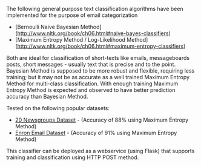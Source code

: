 The following general purpose text classification algorithms have been implemented for the purpose of email categorization
* [Bernoulli Naive Bayesian Method] (http://www.nltk.org/book/ch06.html#naive-bayes-classifiers)
* [Maximum Entropy Method / Log-Likelihood Method] (http://www.nltk.org/book/ch06.html#maximum-entropy-classifiers)


Both are ideal for classification of short-texts like emails, messageboards posts, short messages - usually text that is precise and to the point. Bayesian Method is supposed to be more robust and flexible, requiring less training; but it may not be as accurate as a well trained Maximum Entropy Method for multi-class classification. With enough training Maximum Entropy Method is expected and observed to have better prediction accuracy than Bayesian Method.


Tested on the following popular datasets:
* [20 Newsgroups Dataset](http://qwone.com/~jason/20Newsgroups/) - (Accuracy of 88% using Maximum Entropy Method)
* [Enron Email Dataset](https://www.cs.cmu.edu/~./enron/) - (Accuracy of 91% using Maximum Entropy Method)


This classifier can be deployed as a webservice (using Flask) that supports training and classification using HTTP POST method.
